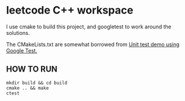 # leetcode C++ workspace

I use cmake to build this project, and googletest to work around the solutions.

The CMakeLists.txt are somewhat borrowed from [Unit test demo using Google Test.][gtest-demo]

[gtest-demo]: https://github.com/bast/gtest-demo


## HOW TO RUN

```
mkdir build && cd build
cmake .. && make
ctest
```

